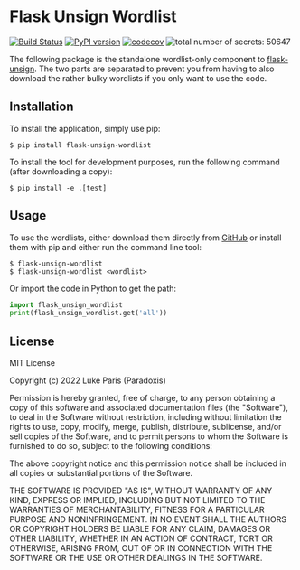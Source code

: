 # Flask Unsign Wordlist
[![Build Status](https://app.travis-ci.com/Paradoxis/Flask-Unsign-Wordlist.svg?branch=master)](https://app.travis-ci.com/github/Paradoxis/Flask-Unsign-Wordlist)
[![PyPI version](https://badge.fury.io/py/flask-unsign-wordlist.svg)](https://badge.fury.io/py/flask-unsign-wordlist)
[![codecov](https://codecov.io/gh/Paradoxis/Flask-Unsign-Wordlist/branch/master/graph/badge.svg)](https://codecov.io/gh/Paradoxis/Flask-Unsign-Wordlist)
![total number of secrets: 50647](https://img.shields.io/badge/secrets-50647-brightgreen)

The following package is the standalone wordlist-only component to 
[flask-unsign](https://github.com/Paradoxis/Flask-Unsign). The two parts are separated to prevent you from having to also download the rather bulky wordlists if you only want to use the code.

## Installation
To install the application, simply use pip:

```
$ pip install flask-unsign-wordlist
```

To install the tool for development purposes, run the following command (after downloading a copy):

```
$ pip install -e .[test]
```

## Usage

To use the wordlists, either download them directly from [GitHub](https://github.com/Paradoxis/Flask-Unsign-Wordlist/tree/master/flask_unsign_wordlist/wordlists) or install them with pip and either run the command line tool:

``` 
$ flask-unsign-wordlist
$ flask-unsign-wordlist <wordlist>
```

Or import the code in Python to get the path:

```python
import flask_unsign_wordlist
print(flask_unsign_wordlist.get('all'))
```

## License
MIT License

Copyright (c) 2022 Luke Paris (Paradoxis)

Permission is hereby granted, free of charge, to any person obtaining a copy
of this software and associated documentation files (the "Software"), to deal
in the Software without restriction, including without limitation the rights
to use, copy, modify, merge, publish, distribute, sublicense, and/or sell
copies of the Software, and to permit persons to whom the Software is
furnished to do so, subject to the following conditions:

The above copyright notice and this permission notice shall be included in all
copies or substantial portions of the Software.

THE SOFTWARE IS PROVIDED "AS IS", WITHOUT WARRANTY OF ANY KIND, EXPRESS OR
IMPLIED, INCLUDING BUT NOT LIMITED TO THE WARRANTIES OF MERCHANTABILITY,
FITNESS FOR A PARTICULAR PURPOSE AND NONINFRINGEMENT. IN NO EVENT SHALL THE
AUTHORS OR COPYRIGHT HOLDERS BE LIABLE FOR ANY CLAIM, DAMAGES OR OTHER
LIABILITY, WHETHER IN AN ACTION OF CONTRACT, TORT OR OTHERWISE, ARISING FROM,
OUT OF OR IN CONNECTION WITH THE SOFTWARE OR THE USE OR OTHER DEALINGS IN THE
SOFTWARE.
